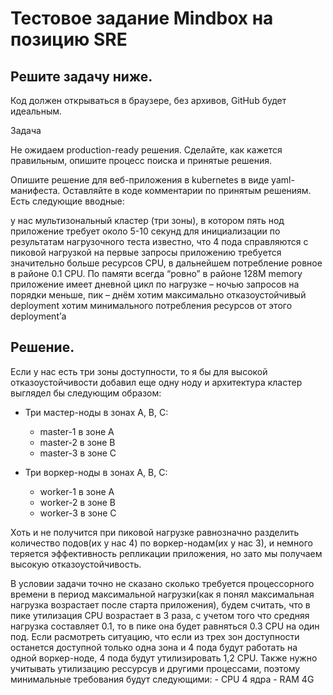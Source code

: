 # Тестовое задание Mindbox на позицию SRE

## Решите задачу ниже. 

Код должен открываться в браузере, без архивов, GitHub будет идеальным.

Задача

Не ожидаем production-ready решения. Сделайте, как кажется правильным, опишите процесс поиска и принятые решения.

Опишите решение для веб-приложения в kubernetes в виде yaml-манифеста. Оставляйте в коде комментарии по принятым решениям. Есть следующие вводные:

у нас мультизональный кластер (три зоны), в котором пять нод
приложение требует около 5-10 секунд для инициализации
по результатам нагрузочного теста известно, что 4 пода справляются с пиковой нагрузкой
на первые запросы приложению требуется значительно больше ресурсов CPU, в дальнейшем потребление ровное в районе 0.1 CPU. По памяти всегда “ровно” в районе 128M memory
приложение имеет дневной цикл по нагрузке – ночью запросов на порядки меньше, пик – днём
хотим максимально отказоустойчивый deployment
хотим минимального потребления ресурсов от этого deployment’а

## Решение.
Если у нас есть три зоны доступности, то я бы для высокой отказоустойчивости добавил еще одну ноду и архитектура кластер выглядел бы следующим образом:

- Три мастер-ноды в зонах A, B, C: 
    - master-1 в зоне A 
    - master-2 в зоне B 
    - master-3 в зоне C

- Три воркер-ноды в зонах A, B, C: 
    - worker-1 в зоне А 
    - worker-2 в зоне B
    - worker-3 в зоне C

Хоть и не получится при пиковой нагрузке равнозначно разделить количество подов(их у нас 4) по воркер-нодам(их у нас 3), и немного теряется эффективность репликации приложения, но зато мы получаем высокую отказоустойчивость.

В условии задачи точно не сказано сколько требуется процессорного времени в период максимальной нагрузки(как я понял максимальная нагрузка возрастает после старта приложения), будем считать, что в пике утилизация СPU возрастает в 3 раза, с учетом того что средняя нагрузка составляет 0.1, то в пике она будет равняться 0.3 CPU на один под. Если расмотреть ситуацию, что если из трех зон доступности останется доступной только одна зона и 4 пода будут работать на одной воркер-ноде, 4 пода будут утилизировать 1,2 CPU. Также нужно учитывать утилизацию рессурсув и другими процессами, поэтому минимальные требования будут следующими:
    - CPU 4 ядра
    - RAM 4G
